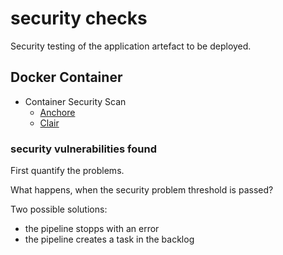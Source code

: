 # security checks

Security testing of the application artefact to be deployed.

## Docker Container

* Container Security Scan
  * [Anchore](https://github.com/anchore/anchore-engine)
  * [Clair](https://github.com/quay/clair)

### security vulnerabilities found

First quantify the problems.

What happens, when the security problem threshold is passed?

Two possible solutions:

* the pipeline stopps with an error
* the pipeline creates a task in the backlog
